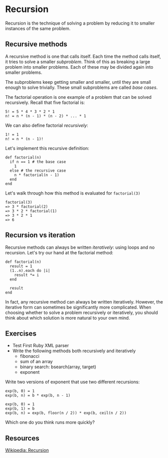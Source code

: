 # Recursion

Recursion is the technique of solving a problem by reducing it to
smaller instances of the same problem.

## Recursive methods

A recursive method is one that calls itself. Each time the method
calls itself, it tries to solve a smaller *subproblem*. Think of this
as breaking a large problem into smaller problems. Each of these may
be divided again into smaller problems.

The subproblems keep getting smaller and smaller, until they are small
enough to solve trivially. These small subproblems are called *base
cases*.

The factorial operation is one example of a problem that can be solved
recursively. Recall that five factorial is:

    5! = 5 * 4 * 3 * 2 * 1
    n! = n * (n - 1) * (n - 2) * ... * 1

We can also define factorial *recursively*:

    1! = 1
    n! = n * (n - 1)!

Let's implement this recursive definition:

    def factorial(n)
      if n == 1 # the base case
        1
      else # the recursive case
        n * factorial(n - 1)
      end
    end

Let's walk through how this method is evaluated for `factorial(3)`

    factorial(3)
    => 3 * factorial(2)
    => 3 * 2 * factorial(1)
    => 3 * 2 * 1
    => 6

## Recursion vs iteration

Recursive methods can always be written *iteratively*: using loops
and no recursion. Let's try our hand at the factorial method:

    def factorial(n)
      result = 1
      (1..n).each do |i|
        result *= i
      end
      
      result
    end

In fact, any recursive method can always be written
iteratively. However, the iterative form can sometimes be
significantly more complicated. When choosing whether to solve a
problem recursively or iteratively, you should think about which
solution is more natural to your own mind.

## Exercises

* Test First Ruby XML parser
* Write the following methods both recursively and iteratively
  * fibonacci
  * sum of an array
  * binary search: bsearch(array, target)
  * exponent

Write two versions of exponent that use two different recursions:

    exp(b, 0) = 1
    exp(b, n) = b * exp(b, n - 1)

    exp(b, 0) = 1
    exp(b, 1) = b
    exp(b, n) = exp(b, floor(n / 2)) * exp(b, ceil(n / 2))

Which one do you think runs more quickly?

## Resources

[Wikipedia: Recursion](http://en.wikipedia.org/wiki/Recursion_(computer_science))
